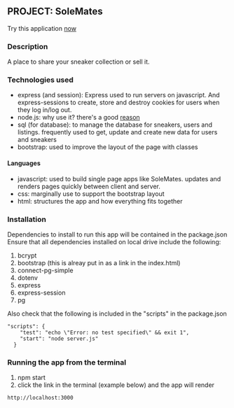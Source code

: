 ## PROJECT: SoleMates
Try this application [now](https://blooming-island-26579.herokuapp.com/#)

### Description
A place to share your sneaker collection or sell it. 

### Technologies used 
 - express (and session): Express used to run servers on javascript. And express-sessions to create, store and destroy cookies for users when they log in/log out.
 - node.js: why use it? there's a good [reason](https://www.toptal.com/nodejs/why-the-hell-would-i-use-node-js)
 - sql (for database): to manage the database for sneakers, users and listings. frequently used to get, update and create new data for users and sneakers
 - bootstrap: used to improve the layout of the page with classes
#### Languages
 - javascript: used to build single page apps like SoleMates. updates and renders pages quickly between client and server.
 - css: marginally use to support the bootstrap layout
 - html: structures the app and how everything fits together

### Installation
Dependencies to install to run this app will be contained in the package.json
Ensure that all dependencies installed on local drive include the following:
1. bcrypt
2. bootstrap (this is alreay put in as a link in the index.html)
3. connect-pg-simple
4. dotenv
5. express
6. express-session
7. pg

Also check that the following is included in the "scripts" in the package.json

```
"scripts": {
    "test": "echo \"Error: no test specified\" && exit 1",
    "start": "node server.js"
  }
```

### Running the app from the terminal
1. npm start
2. click the link in the terminal (example below) and the app will render
```
http://localhost:3000
```




